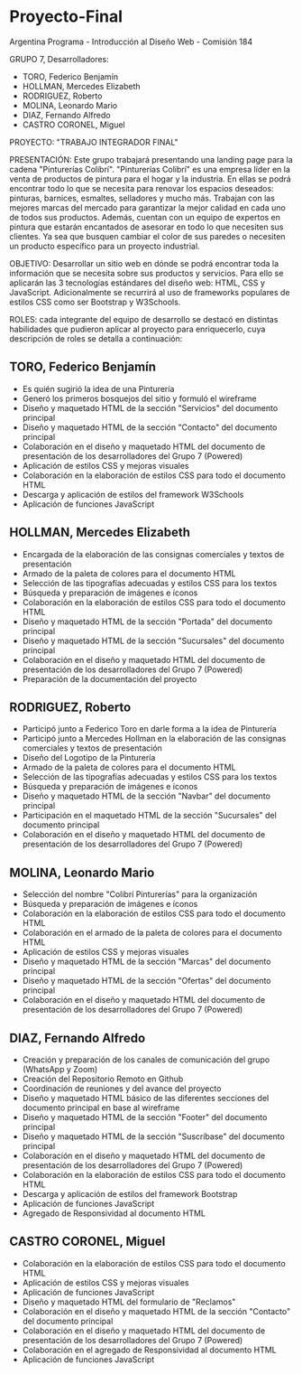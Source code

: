 # Proyecto-Final
Argentina Programa - Introducción al Diseño Web - Comisión 184

GRUPO 7, Desarrolladores:

  * TORO, Federico Benjamín
  * HOLLMAN, Mercedes Elizabeth
  * RODRIGUEZ, Roberto
  * MOLINA, Leonardo Mario
  * DIAZ, Fernando Alfredo
  * CASTRO CORONEL, Miguel

PROYECTO: "TRABAJO INTEGRADOR FINAL"

PRESENTACIÓN: Este grupo trabajará presentando una landing page para la cadena "Pinturerías Colibrí".
"Pinturerías Colibrí" es una empresa líder en la venta de productos de pintura para el hogar y la industria.
En ellas se podrá encontrar  todo lo que se necesita para renovar los espacios deseados: pinturas, barnices, esmaltes, selladores y mucho más. Trabajan con las mejores marcas del mercado para garantizar la mejor calidad en cada uno de todos sus productos.
Además, cuentan con un equipo de expertos en pintura que estarán encantados de asesorar en todo lo que necesiten sus clientes. Ya sea que busquen cambiar el color de sus paredes o necesiten un producto específico para un proyecto industrial.

OBJETIVO: Desarrollar un sitio web en dónde se podrá encontrar toda la información que se necesita sobre sus productos y servicios. Para ello se aplicarán las 3 tecnologías estándares del diseño web: HTML, CSS y JavaScript. Adicionalmente se recurrirá al uso de frameworks populares de estilos CSS como ser Bootstrap y W3Schools.

ROLES: cada integrante del equipo de desarrollo se destacó en distintas habilidades que pudieron aplicar al proyecto para enriquecerlo, cuya descripción de roles se detalla a continuación:

TORO, Federico Benjamín
-----------------------

- Es quién sugirió la idea de una Pinturería
- Generó los primeros bosquejos del sitio y formuló el wireframe
- Diseño y maquetado HTML de la sección "Servicios" del documento principal
- Diseño y maquetado HTML de la sección "Contacto" del documento principal
- Colaboración en el diseño y maquetado HTML del documento de presentación de los desarrolladores del Grupo 7 (Powered)
- Aplicación de estilos CSS y mejoras visuales
- Colaboración en la elaboración de estilos CSS para todo el documento HTML
- Descarga y aplicación de estilos del framework W3Schools
- Aplicación de funciones JavaScript

HOLLMAN, Mercedes Elizabeth
---------------------------

- Encargada de la elaboración de las consignas comerciales y textos de presentación
- Armado de la paleta de colores para el documento HTML
- Selección de las tipografías adecuadas y estilos CSS para los textos
- Búsqueda y preparación de imágenes e íconos
- Colaboración en la elaboración de estilos CSS para todo el documento HTML
- Diseño y maquetado HTML de la sección "Portada" del documento principal
- Diseño y maquetado HTML de la sección "Sucursales" del documento principal
- Colaboración en el diseño y maquetado HTML del documento de presentación de los desarrolladores del Grupo 7 (Powered)
- Preparación de la documentación del proyecto

RODRIGUEZ, Roberto
------------------

- Participó junto a Federico Toro en darle forma a la idea de Pinturería
- Participó junto a Mercedes Hollman en la elaboración de las consignas comerciales y textos de presentación
- Diseño del Logotipo de la Pinturería
- Armado de la paleta de colores para el documento HTML
- Selección de las tipografías adecuadas y estilos CSS para los textos
- Búsqueda y preparación de imágenes e íconos
- Diseño y maquetado HTML de la sección "Navbar" del documento principal
- Participación en el maquetado HTML de la sección "Sucursales" del documento principal
- Colaboración en el diseño y maquetado HTML del documento de presentación de los desarrolladores del Grupo 7 (Powered)

MOLINA, Leonardo Mario
----------------------

- Selección del nombre "Colibrí Pinturerías" para la organización
- Búsqueda y preparación de imágenes e íconos
- Colaboración en la elaboración de estilos CSS para todo el documento HTML
- Colaboración en el armado de la paleta de colores para el documento HTML
- Aplicación de estilos CSS y mejoras visuales
- Diseño y maquetado HTML de la sección "Marcas" del documento principal
- Diseño y maquetado HTML de la sección "Ofertas" del documento principal
- Colaboración en el diseño y maquetado HTML del documento de presentación de los desarrolladores del Grupo 7 (Powered)

DIAZ, Fernando Alfredo
----------------------

- Creación y preparación de los canales de comunicación del grupo (WhatsApp y Zoom)
- Creación del Repositorio Remoto en Github
- Coordinación de reuniones y del avance del proyecto
- Diseño y maquetado HTML básico de las diferentes secciones del documento principal en base al wireframe
- Diseño y maquetado HTML de la sección "Footer" del documento principal
- Diseño y maquetado HTML de la sección "Suscríbase" del documento principal
- Colaboración en el diseño y maquetado HTML del documento de presentación de los desarrolladores del Grupo 7 (Powered)
- Colaboración en la elaboración de estilos CSS para todo el documento HTML
- Descarga y aplicación de estilos del framework Bootstrap
- Aplicación de funciones JavaScript
- Agregado de Responsividad al documento HTML

CASTRO CORONEL, Miguel
----------------------

- Colaboración en la elaboración de estilos CSS para todo el documento HTML
- Aplicación de estilos CSS y mejoras visuales
- Aplicación de funciones JavaScript
- Diseño y maquetado HTML del formulario de "Reclamos"
- Colaboración en el diseño y maquetado HTML de la sección "Contacto" del documento principal
- Colaboración en el diseño y maquetado HTML del documento de presentación de los desarrolladores del Grupo 7 (Powered)
- Colaboración en el agregado de Responsividad al documento HTML
- Aplicación de funciones JavaScript
